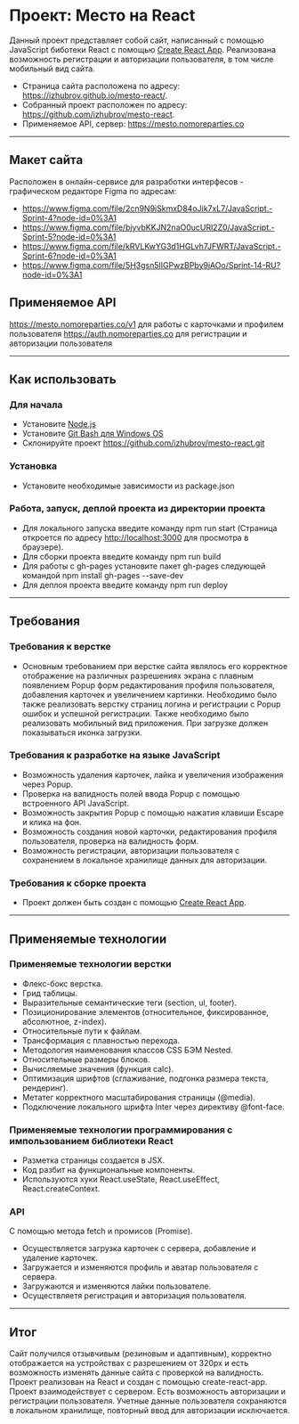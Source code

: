 # Проект: Место на React
Данный проект представляет собой сайт, написанный с помощью JavaScript биботеки React с помощью [Create React App](https://github.com/facebook/create-react-app).
Реализована возможность регистрации и авторизации пользователя, в том числе мобильный вид сайта.

* Страница сайта расположена по адресу: https://izhubrov.github.io/mesto-react/.
* Собранный проект расположен по адресу: https://github.com/izhubrov/mesto-react.
* Применяемое API, сервер:  https://mesto.nomoreparties.co

___
## Макет сайта
Расположен в онлайн-сервисе для разработки интерфесов - графическом редакторе Figma по адресам:
* https://www.figma.com/file/2cn9N9jSkmxD84oJik7xL7/JavaScript.-Sprint-4?node-id=0%3A1
* https://www.figma.com/file/bjyvbKKJN2naO0ucURl2Z0/JavaScript.-Sprint-5?node-id=0%3A1
* https://www.figma.com/file/kRVLKwYG3d1HGLvh7JFWRT/JavaScript.-Sprint-6?node-id=0%3A1
* https://www.figma.com/file/5H3gsn5lIGPwzBPby9jAOo/Sprint-14-RU?node-id=0%3A1

## Применяемое API
https://mesto.nomoreparties.co/v1 для работы с карточками и профилем пользователя
https://auth.nomoreparties.co для регистрации и авторизации пользователя

___
## Как использовать

### Для начала
* Установите [Node.js](https://nodejs.org/en/download/)
* Установите [Git Bash для Windows OS](https://gitforwindows.org/)
* Склонируйте проект https://github.com/izhubrov/mesto-react.git

### Установка
* Установите необходимые зависимости из package.json

### Работа, запуск, деплой проекта из директории проекта
* Для локального запуска введите команду npm run start (Страница откроется по адресу [http://localhost:3000](http://localhost:3000) для просмотра в браузере).
* Для сборки проекта введите команду npm run build
* Для работы с gh-pages установите пакет gh-pages следующей командой npm install gh-pages --save-dev
* Для деплоя проекта введите команду npm run deploy

___
## Требования

### Требования к верстке
* Основным требованием при верстке сайта являлось его корректное отображение на различных разрешениях экрана с плавным появлением Popup форм редактирования профиля пользователя, добавления карточек и увеличением картинки. Необходимо было также реализовать верстку страниц логина и регистрации с Popup ошибок и успешной регистрации. Также необходимо было реализовать мобильный вид приложения. При загрузке должен показываться иконка загрузки.

### Требования к разработке на языке JavaScript 
* Возможность удаления карточек, лайка и увеличения изображения через Popup.
* Проверка на валидность полей ввода Popup с помощью встроенного API JavaScript.
* Возможность закрытия Popup с помощью нажатия клавиши Escape и клика на фон.
* Возможность создания новой карточки, редактирования профиля пользователя, проверка на валидность форм.
* Возможность регистрации, авторизации пользователя с сохранением в локальное хранилище данных для авторизации.

### Требования к сборке проекта
* Проект должен быть создан с помощью [Create React App](https://github.com/facebook/create-react-app).

___
## Применяемые технологии

### Применяемые технологии верстки
* Флекс-бокс верстка.
* Грид таблицы.
* Выразительные семантические теги (section, ul, footer).
* Позиционирование элементов (относительное, фиксированное, абсолютное, z-index).
* Относительные пути к файлам.
* Трансформация с плавностью перехода.
* Методология наименования классов CSS БЭМ Nested.
* Относительные размеры блоков.
* Вычисляемые значения (функция calc).
* Оптимизация шрифтов (сглаживание, подгонка размера текста, рендеринг).
* Метатег корректного масштабирования страницы (@media).
* Подключение локального шрифта Inter через директиву @font-face.

### Применяемые технологии программирования с импользованием библиотеки React
* Разметка страницы создается в JSX.
* Код разбит на функциональные компоненты.
* Используются хуки React.useState, React.useEffect, React.createContext.

### API
C помощью метода fetch и промисов (Promise).
* Осуществляется загрузка карточек с сервера, добавление и удаление карточек.
* Загружается и изменяются профиль и аватар пользователя с сервера.
* Загружаются и изменяются лайки пользователе.
* Осуществляетя регистрация и авторизация пользователя.
___
## Итог

Сайт получился отзывчивым (резиновым и адаптивным), корректно отображается на устройствах с разрешением от 320px и есть возможность изменять данные сайта с проверкой на валидность.
Проект реализован на React и создан с помощью create-react-app.
Проект взаимодействует с сервером.
Есть возможность авторизации и регистрации пользователя. Учетные данные пользователя сохраняются в локальном хранилище, повторный ввод для авторизации исключается.

